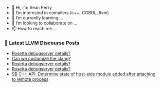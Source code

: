 - 👋 Hi, I’m Sean Perry
- 👀 I’m interested in compilers (c++, COBOL, llvm)
- 🌱 I’m currently learning ...
- 💞️ I’m looking to collaborate on ...
- 📫 How to reach me ...

<!---
s66perry/s66perry is a ✨ special ✨ repository because its `README.md` (this file) appears on your GitHub profile.
You can click the Preview link to take a look at your changes.
--->
### 📕 Latest LLVM Discourse Posts

<!-- DISCOURSE-LLVM:START -->
- [Rosetta debugserver details?](https://discourse.llvm.org/t/rosetta-debugserver-details/78505#post_8)
- [Can we customize the clang?](https://discourse.llvm.org/t/can-we-customize-the-clang/78567#post_1)
- [Rosetta debugserver details?](https://discourse.llvm.org/t/rosetta-debugserver-details/78505#post_7)
- [Rosetta debugserver details?](https://discourse.llvm.org/t/rosetta-debugserver-details/78505#post_6)
- [SB C++ API: Determine state of host-side module added after attaching to remote process](https://discourse.llvm.org/t/sb-c-api-determine-state-of-host-side-module-added-after-attaching-to-remote-process/78275#post_13)
<!-- DISCOURSE-LLVM:END -->
